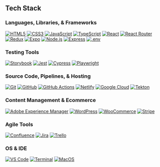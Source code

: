 ## Tech Stack

### Languages, Libraries, & Frameworks
[<img src="https://img.shields.io/badge/HTML5-000000?style=for-the-badge&logo=html5" alt="HTML5">](https://developer.mozilla.org/en-US/docs/Web/HTML)
[<img src="https://img.shields.io/badge/CSS3-000000?style=for-the-badge&logo=css3" alt="CSS3">](https://developer.mozilla.org/en-US/docs/Web/CSS)
[<img src="https://img.shields.io/badge/JavaScript-323330?style=for-the-badge&logo=javascript&logoColor=F7DF1E" alt="JavaScript">](https://developer.mozilla.org/en-US/docs/Web/Javascript)
[<img src="https://img.shields.io/badge/TypeScript-007ACC?style=for-the-badge&logo=typescript&logoColor=white" alt="TypeScript">](https://www.typescriptlang.org/)
[<img src="https://img.shields.io/badge/React-000000?style=for-the-badge&logo=react" alt="React">](https://react.dev/)
[<img src="https://img.shields.io/badge/React%20router-000000?style=for-the-badge&logo=reactrouter" alt="React Router">](https://reactrouter.com/en/main)
[<img src="https://img.shields.io/badge/Redux-000000?style=for-the-badge&logo=redux" alt="Redux">](https://redux.js.org/)
[<img src="https://img.shields.io/badge/expo-000000?style=for-the-badge&logo=expo" alt="Expo">](https://expo.dev/)
[<img src="https://img.shields.io/badge/node.JS-000000?style=for-the-badge&logo=node.js" alt="Node.js">](https://nodejs.org/en)
[<img src="https://img.shields.io/badge/Express-000000?style=for-the-badge&logo=Express" alt="Express">](https://expressjs.com/)
[<img src="https://img.shields.io/badge/.env-000000?style=for-the-badge&logo=dotenv" alt=".env">](https://www.npmjs.com/package/dotenv)

### Testing Tools
[<img src="https://img.shields.io/badge/Storybook-000000?style=for-the-badge&logo=storybook" alt="Storybook">](https://storybook.js.org/)
[<img src="https://img.shields.io/badge/Jest-000000?style=for-the-badge&logo=jest" alt="Jest">](https://jestjs.io/)
[<img src="https://img.shields.io/badge/cypress-000000?style=for-the-badge&logo=Cypress" alt="Cypress">](https://www.cypress.io/)
[<img src="https://img.shields.io/badge/Playwright-000000?style=for-the-badge&logo=Playwright" alt="Playwright">](https://playwright.dev/)

### Source Code, Pipelines, & Hosting
[<img src="https://img.shields.io/badge/git-000000?style=for-the-badge&logo=git" alt="Git">](https://git-scm.com/)
[<img src="https://img.shields.io/badge/github-000000?style=for-the-badge&logo=github" alt="GitHub">](https://github.com/)
[<img src="https://img.shields.io/badge/github%20actions-000000?style=for-the-badge&logo=githubactions" alt="GitHub Actions">](https://github.com/features/actions)
[<img src="https://img.shields.io/badge/netlify-000000?style=for-the-badge&logo=netlify" alt="Netlify">](https://www.netlify.com/)
[<img src="https://img.shields.io/badge/google%20cloud-000000?style=for-the-badge&logo=googlecloud" alt="Google Cloud">](https://cloud.google.com/)
[<img src="https://img.shields.io/badge/tekton-000000?style=for-the-badge&logo=tekton" alt="Tekton">](https://tekton.dev/)

### Content Management & Ecommerce
[<img src="https://img.shields.io/badge/adobe%20experience%20manager-000000?style=for-the-badge&logo=adobe" alt="Adobe Experience Manager">](https://business.adobe.com/products/experience-manager/adobe-experience-manager.html)
[<img src="https://img.shields.io/badge/wordpress-000000?style=for-the-badge&logo=wordpress" alt="WordPress">](https://wordpress.org/)
[<img src="https://img.shields.io/badge/woocommerce-000000?style=for-the-badge&logo=woo" alt="WooCommerce">](https://woocommerce.com/)
[<img src="https://img.shields.io/badge/stripe-000000?style=for-the-badge&logo=stripe" alt="Stripe">](https://stripe.com/)

### Agile Tools
[<img src="https://img.shields.io/badge/confluence-000000?style=for-the-badge&logo=confluence" alt="Confluence">](https://www.atlassian.com/software/confluence)
[<img src="https://img.shields.io/badge/jira-000000?style=for-the-badge&logo=jirasoftware" alt="Jira">](https://www.atlassian.com/software/jira)
[<img src="https://img.shields.io/badge/trello-000000?style=for-the-badge&logo=trello" alt="Trello">](https://trello.com/)

### OS & IDE
[<img src="https://img.shields.io/badge/VSCode-0078D4?style=for-the-badge&logo=visual%20studio%20code&logoColor=white" alt="VS Code">](https://code.visualstudio.com/)
[<img src="https://img.shields.io/badge/terminal-000000?style=for-the-badge&logo=windowsterminal" alt="Terminal">](https://support.apple.com/guide/terminal/welcome/mac)
[<img src="https://img.shields.io/badge/mac%20os-000000?style=for-the-badge&logo=apple&logoColor=white" alt="MacOS">](https://www.apple.com/macos/)



<!--
**ericmalcolm/ericmalcolm** is a ✨ _special_ ✨ repository because its `README.md` (this file) appears on your GitHub profile.

Here are some ideas to get you started:

- 🔭 I’m currently working on ...
- 🌱 I’m currently learning ...
- 👯 I’m looking to collaborate on ...
- 🤔 I’m looking for help with ...
- 💬 Ask me about ...
- 📫 How to reach me: ...
- 😄 Pronouns: ...
- ⚡ Fun fact: ...
-->
